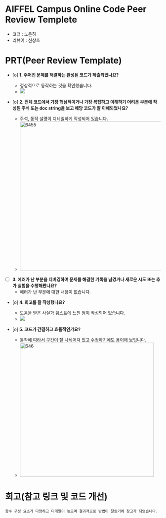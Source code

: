 # AIFFEL Campus Online Code Peer Review Templete
- 코더 : 노은하
- 리뷰어 : 신상호


# PRT(Peer Review Template)
- [o]  **1. 주어진 문제를 해결하는 완성된 코드가 제출되었나요?**
    - 정상적으로 동작하는 것을 확인했습니다.
    - <img src="https://github.com/rumelay/AIFFEL_quest_crs/blob/a27bb4f7d73906eb9aee78b74d8d469facb381d9/Fluttet/SQUest11/%ED%83%80%EC%9D%B4%EB%A8%B8%EC%8B%A4%ED%96%89.png">
    
- [o]  **2. 전체 코드에서 가장 핵심적이거나 가장 복잡하고 이해하기 어려운 부분에 작성된 
주석 또는 doc string을 보고 해당 코드가 잘 이해되었나요?**
    - 주석, 동작 설명이 디테일하게 작성되어 있습니다.
    - <img width="482" alt="6455" src="https://github.com/user-attachments/assets/879387f7-48a8-4720-82b9-fb759854e041">

        
- [ ]  **3. 에러가 난 부분을 디버깅하여 문제를 해결한 기록을 남겼거나
새로운 시도 또는 추가 실험을 수행해봤나요?**
    - 에러가 난 부분에 대한 내용이 없습니다. 
        
- [o]  **4. 회고를 잘 작성했나요?**
    - 도움을 받은 사실과 퀘스트에 느낀 점이 작성되어 있습니다.
    - <img src="https://github.com/rumelay/AIFFEL_quest_crs/blob/a27bb4f7d73906eb9aee78b74d8d469facb381d9/Fluttet/SQUest11/%ED%83%80%EC%9D%B4%EB%A8%B8%EC%8B%A4%ED%96%89.png">
        
- [o]  **5. 코드가 간결하고 효율적인가요?**
    - 동작에 따라서 구간이 잘 나뉘어져 있고 수정하기에도 용이해 보입니다.
    - <img width="433" alt="646" src="https://github.com/user-attachments/assets/2f149b37-d030-4f74-8e06-82639e01d8f8">


# 회고(참고 링크 및 코드 개선)
```
함수 구성 요소가 다양하고 디테일이 높으며 결과적으로 방법이 달랐기에 참고가 되었습니다.
```
